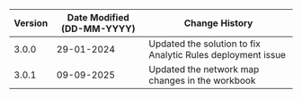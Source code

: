 | **Version** | **Date Modified (DD-MM-YYYY)** | **Change History**                                         |
|-------------|--------------------------------|------------------------------------------------------------|
| 3.0.0       | 29-01-2024                     | Updated the solution to fix Analytic Rules deployment issue| 
| 3.0.1       | 09-09-2025                     | Updated the network map changes in the workbook            | 